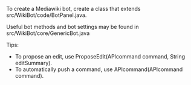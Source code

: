 To create a Mediawiki bot, create a class that extends src/WikiBot/code/BotPanel.java.

Useful bot methods and bot settings may be found in src/WikiBot/core/GenericBot.java

Tips:
* To propose an edit, use ProposeEdit(APIcommand command, String editSummary).
* To automatically push a command, use APIcommand(APIcommand command).
